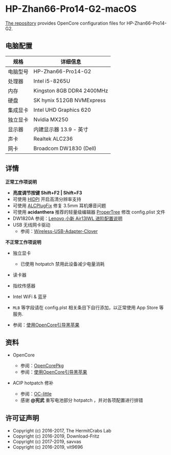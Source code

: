 # HP-Zhan66-Pro14-G2-macOS

[The repository](https://github.com/chiccheung/HP-Zhan66-Pro14-G2-macOS) provides OpenCore configuration files for HP-Zhan66-Pro14-G2. 

## 电脑配置

| 规格     | 详细信息 |
| -------- | ------- |
| 电脑型号 | HP-Zhan66-Pro14-G2 |
| 处理器 | Intel i5-8265U |
| 内存     | Kingston 8GB DDR4 2400MHz |
| 硬盘     | SK hynix 512GB NVMExpress |
| 集成显卡 | Intel UHD Graphics 620 |
| 独立显卡 | Nvidia MX250 |
| 显示器   | 内建显示器 13.9 - 英寸 |
| 声卡     | Realtek ALC236 |
| 网卡     | Broadcom DW1830 (Dell) |


## 详情

<b>正常工作项说明</b>

- <b>亮度调节按键 Shift+F2 | Shift+F3</b>
- 可使用 [HIDPI](https://github.com/chiccheung/HP-Zhan66-Pro14-G2-macOS/tree/master/Tools/HIDPI) 开启高清分辨率支持
- 可使用 [ALCPlugFix](https://github.com/chiccheung/HP-Zhan66-Pro14-G2-macOS/tree/master/Tools/ALCPlugFix) 修复 3.5mm 耳机爆音问题
- 可使用 **acidanthera** 推荐的轻量级编辑器 [ProperTree](https://github.com/corpnewt/ProperTree) 修改 config.plist 文件
- DW1820A 参阅：[Lenovo 小新 Air13IWL 进阶配置说明](https://github.com/daliansky/Lenovo-Air13-IWL-Hackintosh/blob/master/Advanced/ReadMe.md)
-  USB 无线网卡驱动
   - 参阅：[Wireless-USB-Adapter-Clover](https://github.com/chris1111/Wireless-USB-Adapter-Clover) 

<b>不正常工作项说明</b>

- 独立显卡
  
  - 已使用 hotpatch 禁用此设备减少电量消耗
- 读卡器
- 指纹传感器
- Intel WiFi & 蓝牙
-  `MLB` 等字段请在 config.plst 相关条目下自行添加，以正常使用 App Store 等服务.
  
  - 参阅：[使用OpenCore引导黑苹果](https://blog.xjn819.com/?p=543)
  

## 资料

-  OpenCore
   - 参阅：[OpenCorePkg](https://github.com/acidanthera/OpenCorePkg)
   - 参阅：[使用OpenCore引导黑苹果](https://blog.xjn819.com/?p=543)

-  ACIP hotpatch 修补
   - 参阅：[OC-little](https://github.com/daliansky/OC-little)
   - 感谢 <b>@宪武</b> 重写电池部分 hotpatch ，并对各项配置进行排错

## 许可证声明

- Copyright (c) 2016-2017, The HermitCrabs Lab
- Copyright (c) 2016-2019, Download-Fritz
- Copyright (c) 2017-2019, savvas
- Copyright (c) 2016-2019, vit9696
